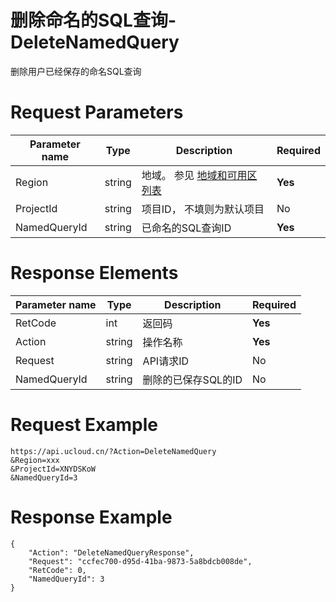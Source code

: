 # 删除命名的SQL查询-DeleteNamedQuery

删除用户已经保存的命名SQL查询

# Request Parameters
|Parameter name|Type|Description|Required|
|---|---|---|---|
|Region|string|地域。 参见 [地域和可用区列表](api/summary/regionlist)|**Yes**|
|ProjectId|string|项目ID， 不填则为默认项目|No|
|NamedQueryId|string|已命名的SQL查询ID|**Yes**|

# Response Elements
|Parameter name|Type|Description|Required|
|---|---|---|---|
|RetCode|int|返回码|**Yes**|
|Action|string|操作名称|**Yes**|
|Request|string|API请求ID|No|
|NamedQueryId|string|删除的已保存SQL的ID|No|

# Request Example
```
https://api.ucloud.cn/?Action=DeleteNamedQuery
&Region=xxx
&ProjectId=XNYDSKoW
&NamedQueryId=3
```

# Response Example
```
{
    "Action": "DeleteNamedQueryResponse", 
    "Request": "ccfec700-d95d-41ba-9873-5a8bdcb008de", 
    "RetCode": 0, 
    "NamedQueryId": 3
}
```

